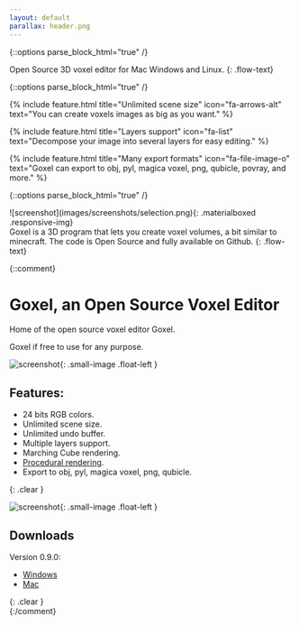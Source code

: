 ```yaml
---
layout: default
parallax: header.png
---
```


{::options parse_block_html="true" /}
<section class="intro">
  <div class="row">
  <div class="col m12">

Open Source 3D voxel editor for Mac Windows and Linux.
{: .flow-text}

  </div>
  </div>
</section>


{::options parse_block_html="true" /}
<section class="features">
<div class="row">

{% include feature.html
   title="Unlimited scene size"
   icon="fa-arrows-alt"
   text="You can create voxels images as big as you want."
%}

{% include feature.html
   title="Layers support"
   icon="fa-list"
   text="Decompose your image into several layers for easy editing."
%}

{% include feature.html
   title="Many export formats"
   icon="fa-file-image-o"
   text="Goxel can export to obj, pyl, magica voxel, png, qubicle, povray,
         and more."
%}

</div>
</section>

{::options parse_block_html="true" /}
<div class="row">
<div class="col m6">
![screenshot](images/screenshots/selection.png){: .materialboxed .responsive-img}
</div>
<div class="col m6">
Goxel is a 3D program that lets you create voxel volumes, a bit similar to
minecraft.  The code is Open Source and fully available on Github.
{: .flow-text}
</div>
</div>


{::comment}
# Goxel, an Open Source Voxel Editor

Home of the open source voxel editor Goxel.

Goxel if free to use for any purpose.

![screenshot](images/screenshots/selection.png){: .small-image .float-left }

## Features:

- 24 bits RGB colors.
- Unlimited scene size.
- Unlimited undo buffer.
- Multiple layers support.
- Marching Cube rendering.
- [Procedural rendering](https://blog.noctua-software.com/goxel-procedural.html).
- Export to obj, pyl, magica voxel, png, qubicle.

{: .clear }
<br/>

![screenshot](images/screenshots/palettes.png){: .small-image .float-left }

## Downloads

Version 0.9.0:

- [Windows](https://github.com/guillaumechereau/goxel/releases/download/v0.9.0/goxel-0.9.0-windows.zip)
- [Mac](https://github.com/guillaumechereau/goxel/releases/download/v0.9.0/goxel-0.9.0-mac.zip)

{: .clear }
<br/>
{:/comment}

